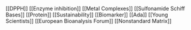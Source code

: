 [[DPPH]]
[[Enzyme inhibition]]
[[Metal Complexes]]
[[Sulfonamide Schiff Bases]]
[[Protein]]
[[Sustainability]]
[[Biomarker]]
[[Ada]]
[[Young Scientists]]
[[European Bioanalysis Forum]]
[[Nonstandard Matrix]]

